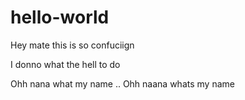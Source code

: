 # hello-world

Hey mate this is so confuciign

I donno what the hell to do 

Ohh nana what my name .. Ohh naana whats my name
